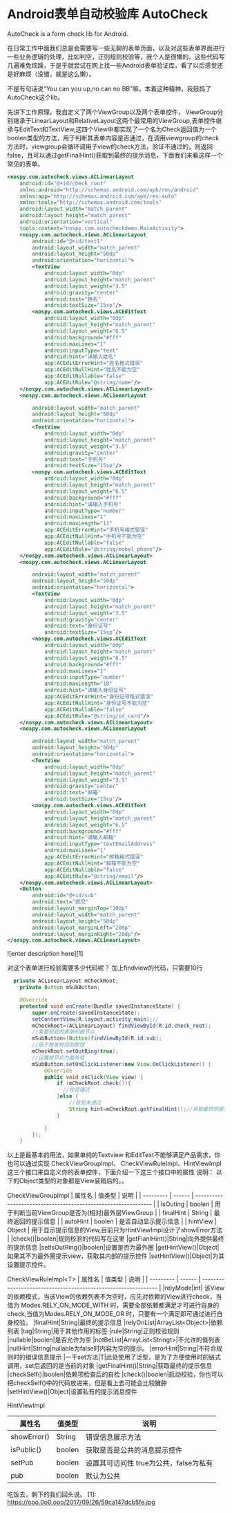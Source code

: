 # Android表单自动校验库 AutoCheck

AutoCheck is a form check lib for Android. 

在日常工作中面我们总是会需要写一些无聊的表单页面，以及对这些表单界面进行一些业务逻辑的处理，比如判空，正则规则校验等，我个人是很懒的，这些代码写几遍难免烦躁，于是乎就尝试在网上找一些Android表单验证库，看了以后感觉还是好麻烦（没错，就是这么懒）。

不是有句话说“You can you up,no can no BB”嘛，本着这种精神，我鼓捣了AutoCheck这个lib。

先讲下工作原理，我自定义了两个ViewGroup以及两个表单控件，
ViewGroup分别继承于LinearLayout和RelativeLayout这两个最常用的ViewGroup,表单控件继承与EditText和TextView,这四个View中都实现了一个名为Check返回值为一个boolen类型的方法，用于判断其表单内容是否通过，在调用viewgroup的check方法时，viewgroup会循环调用子view的check方法，验证不通过的，则返回false，且可以通过getFinalHint()获取到最终的提示消息，下面我们来看这样一个常见的表单。


```xml
<nospy.com.autocheck.views.ACLinearLayout
    android:id="@+id/check_root"
    xmlns:android="http://schemas.android.com/apk/res/android"
    xmlns:app="http://schemas.android.com/apk/res-auto"
    xmlns:tools="http://schemas.android.com/tools"
    android:layout_width="match_parent"
    android:layout_height="match_parent"
    android:orientation="vertical"
    tools:context="nospy.com.autocheckdemo.MainActivity">
    <nospy.com.autocheck.views.ACLinearLayout
        android:id="@+id/test1"
        android:layout_width="match_parent"
        android:layout_height="50dp"
        android:orientation="horizontal">
        <TextView
            android:layout_width="0dp"
            android:layout_height="match_parent"
            android:layout_weight="3.5"
            android:gravity="center"
            android:text="姓名"
            android:textSize="15sp"/>
        <nospy.com.autocheck.views.ACEditText
            android:layout_width="0dp"
            android:layout_height="match_parent"
            android:layout_weight="6.5"
            android:background="#fff"
            android:maxLines="1"
            android:inputType="text"
            android:hint="请输入姓名"
            app:ACEditErrorHint="姓名格式错误"
            app:ACEditNullHint="姓名不能为空"
            app:ACEditNullable="false"
            app:ACEditRule="@string/name"/>
    </nospy.com.autocheck.views.ACLinearLayout>
    <nospy.com.autocheck.views.ACLinearLayout

        android:layout_width="match_parent"
        android:layout_height="50dp"
        android:orientation="horizontal">
        <TextView
            android:layout_width="0dp"
            android:layout_height="match_parent"
            android:layout_weight="3.5"
            android:gravity="center"
            android:text="手机号"
            android:textSize="15sp"/>
        <nospy.com.autocheck.views.ACEditText
            android:layout_width="0dp"
            android:layout_height="match_parent"
            android:layout_weight="6.5"
            android:background="#fff"
            android:hint="请输入手机号"
            android:inputType="number"
            android:maxLines="1"
            android:maxLength="11"
            app:ACEditErrorHint="手机号格式错误"
            app:ACEditNullHint="手机号不能为空"
            app:ACEditNullable="false"
            app:ACEditRule="@string/mobel_phone"/>
    </nospy.com.autocheck.views.ACLinearLayout>
    <nospy.com.autocheck.views.ACLinearLayout

        android:layout_width="match_parent"
        android:layout_height="50dp"
        android:orientation="horizontal">
        <TextView
            android:layout_width="0dp"
            android:layout_height="match_parent"
            android:layout_weight="3.5"
            android:gravity="center"
            android:text="身份证号"
            android:textSize="15sp"/>
        <nospy.com.autocheck.views.ACEditText
            android:layout_width="0dp"
            android:layout_height="match_parent"
            android:layout_weight="6.5"
            android:background="#fff"
            android:maxLines="1"
            android:inputType="number"
            android:maxLength="18"
            android:hint="请输入身份证号"
            app:ACEditErrorHint="身份证号格式错误"
            app:ACEditNullHint="身份证号不能为空"
            app:ACEditNullable="false"
            app:ACEditRule="@string/id_card"/>
    </nospy.com.autocheck.views.ACLinearLayout>
    <nospy.com.autocheck.views.ACLinearLayout

        android:layout_width="match_parent"
        android:layout_height="50dp"
        android:orientation="horizontal">
        <TextView
            android:layout_width="0dp"
            android:layout_height="match_parent"
            android:layout_weight="3.5"
            android:gravity="center"
            android:text="邮箱"
            android:textSize="15sp"/>
        <nospy.com.autocheck.views.ACEditText
            android:layout_width="0dp"
            android:layout_height="match_parent"
            android:layout_weight="6.5"
            android:background="#fff"
            android:hint="请输入邮箱"
            android:inputType="textEmailAddress"
            android:maxLines="1"
            app:ACEditErrorHint="邮箱格式错误"
            app:ACEditNullHint="邮箱不能为空"
            app:ACEditNullable="false"
            app:ACEditRule="@string/email"/>
    </nospy.com.autocheck.views.ACLinearLayout>
    <Button
        android:id="@+id/sub"
        android:text="提交"
        android:layout_marginTop="10dp"
        android:layout_width="match_parent"
        android:layout_height="50dp"
        android:layout_marginLeft="20dp"
        android:layout_marginRight="20dp"/>
</nospy.com.autocheck.views.ACLinearLayout>

```
![enter description here][1]


对这个表单进行校验需要多少代码呢？
加上findview的代码，只需要10行

```java
  private ACLinearLayout mCheckRoot;
    private Button mSubButton;

    @Override
    protected void onCreate(Bundle savedInstanceState) {
        super.onCreate(savedInstanceState);
        setContentView(R.layout.activity_main);//
        mCheckRoot=(ACLinearLayout) findViewById(R.id.check_root);
        //需要校验的表单的根节点
        mSubButton=(Button)findViewById(R.id.sub);
        //用于触发校验的按钮
        mCheckRoot.setOutRing(true);
        //设置根节点为最外层
        mSubButton.setOnClickListener(new View.OnClickListener() {
            @Override
            public void onClick(View view) {
                if (mCheckRoot.check()){
                  //校验通过
                }else {
                    //校验未通过
                    String hint=mCheckRoot.getFinalHint();//获取最终的提示信息
                }

            }
        });
    }

```
以上是最基本的用法，如果单纯的Textview 和EditText不能够满足产品需求，你也可以通过实现 CheckViewGroupImpl、  CheckViewRuleImpl、HintViewImpl 这三个接口来自定义你的表单控件，下面介绍一下这三个接口中的属性
说明： 以下的Object类型的对象都是View装箱后的。。

CheckViewGroupImpl
| 属性名    | 值类型 | 说明                                                           |
| --------- | ------ | -------------------------------------------------------------- |
| isOuting  | boolen | 用于判断当前ViewGroup是否为(相对)最外层ViewGroup               |
| finalHint | String | 最终返回的提示信息                                             |
| autoHint  | boolen | 是否自动显示提示信息                                           |
| hintView  | Object | 用于显示提示信息的View,目前只为HintViewImpl设计了showError方法 |
|check()|boolen|规则校验的代码写在这里
|getFianlHint()|String|向外提供最终的提示信息
|setIsOutRing()|boolen|设置是否为最外圈
|getHintView()|Object|如果其不为最外圈提示view，获取其内部的提示控件
|setHintView()|Object|为其设置提示控件。

 CheckViewRuleImpl\<T>
| 属性名    | 值类型 | 说明                                                           |
| --------- | ------ | -------------------------------------------------------------- |
|relyMode|int| 该View的依赖模式，当该View的依赖列表不为空时，应先对依赖的View进行check，当值为 Modes.RELY_ON_MODE_WITH 时，需要全部依赖都满足才可进行自身的check,当值为Modes.RELY_ON_MODE_OR 时，只要有一个满足即可通过进行自身校验。
|finalHint|String|最终的提示信息
|relyOnList|ArrayList\<Object>|依赖列表
|tag|String|用于其他作用的标签
|rule|String|正则校验规则
|nullable|boolen|是否允许为空
|notBeList|ArrayList\<Stringt>|不允许的值列表
|nullHint|String|nullable为false时内容为空的提示。
|errorHint|String|不符合规则时的错误信息提示
|一干set方法|T|此处使用了泛型，是为了方便使用时的链式调用，set后返回的是当前的对象
|getFinalHint()|String|获取最终的提示信息
|checkSelf()|boolen|依赖项检查后的自检
|check()|boolen|启动校验，你也可以把checkSelf()中的代码放进来，但是看上去可能会比较臃肿
|setHintView()|Object|设置私有的提示消息控件

HintViewImpl

|属性名|值类型|说明
| --------- | ------ | -------------------------------------------------------------- |
|showError()|String|错误信息展示方法
|isPublic()|boolen|获取是否是公共的消息提示控件
|setPub|boolen|设置其可访问性 true为公共，false为私有
|pub|boolen|默认为公共

吃饭去，剩下的我们回头说。
  [1]: https://ooo.0o0.ooo/2017/09/26/59ca147dcb5fe.jpg
